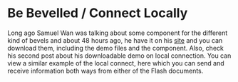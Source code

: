 # Be Bevelled / Connect Locally

Long ago Samuel Wan was talking about some component for the different kind of bevels and about 48 hours ago, he have it on his <a href="http://samuelwan.com/" title="samual wan">site</a> and you can download them, including the demo files and the component. Also, check his second post about his downloadable demo on local connection. You can view a similar example of the local connect, here which you can send and receive information both ways from either of the Flash documents.